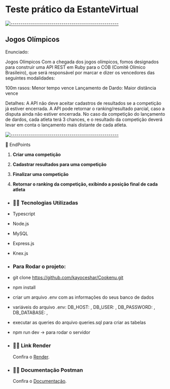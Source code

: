 # Teste prático da EstanteVirtual

[![-----------------------------------------------------](https://raw.githubusercontent.com/andreasbm/readme/master/assets/lines/colored.png)](#table-of-contents)

## Jogos Olímpicos

Enunciado:

Jogos Olímpicos
Com a chegada dos jogos olímpicos, fomos designados para construir uma API REST em Ruby para o COB (Comitê Olímico Brasileiro), que será responsável por marcar e dizer os vencedores das seguintes modalidades:

100m rasos: Menor tempo vence
Lançamento de Dardo: Maior distância vence


Detalhes:
A API não deve aceitar cadastros de resultados se a competição já estiver encerrada.
A API pode retornar o ranking/resultado parcial, caso a disputa ainda não estiver encerrada.
No caso da competição do lançamento de dardos, cada atleta terá 3 chances, e o resultado da competição deverá levar em conta o lançamento mais distante de cada atleta.


[![-----------------------------------------------------](https://raw.githubusercontent.com/andreasbm/readme/master/assets/lines/colored.png)](#table-of-contents)


🎯 EndPoints 


 1. **Criar uma competição**  
    
 2. **Cadastrar resultados para uma competição**
        
 3. **Finalizar uma competição**
    
 4. **Retornar o ranking da competição, exibindo a posição final de cada atleta**
    
 

    
 - ### **👨‍💻 Tecnologias Utilizadas**
    	
- Typescript
- Node.js
- MySQL
- Express.js
- Knex.js
	
- ### Para Rodar o projeto:
- git clone https://github.com/kayoceshar/Cookenu.git
- npm install
- criar um arquivo .env com as informações do seus banco de dados
- variáveis do arquivo .env:
	DB_HOST: ,
   	DB_USER: ,
    	DB_PASSWORD: ,
    	DB_DATABASE: ,
- executar as queries do arquivo queries.sql para criar as tabelas
- npm run dev -> para rodar o servidor
    
- ### **👨‍💻 Link Render** 
    
  <p>Confira o <a href="https://placar-jogos-olimpicos.onrender.com" target="_blank">Render</a>.</p>
    
- ### **👨‍💻 Documentação Postman** 
     
  <p>Confira o <a href="https://documenter.getpostman.com/view/23251344/2s93mBvJNc" target="_blank">Documentação</a>.</p>

